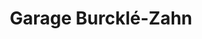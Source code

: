 ---
title: "Garage Burcklé-Zahn"
url: /mulhouse/garage-burckle-zahn/
shop: réparation de voitures
---